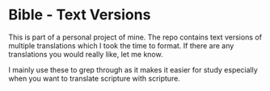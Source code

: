 # Bible - Text Versions
This is part of a personal project of mine. The repo contains text versions of multiple translations which I took the time to format.
If there are any translations you would really like, let me know.

I mainly use these to grep through as it makes it easier for study especially when you want to translate scripture with scripture.
